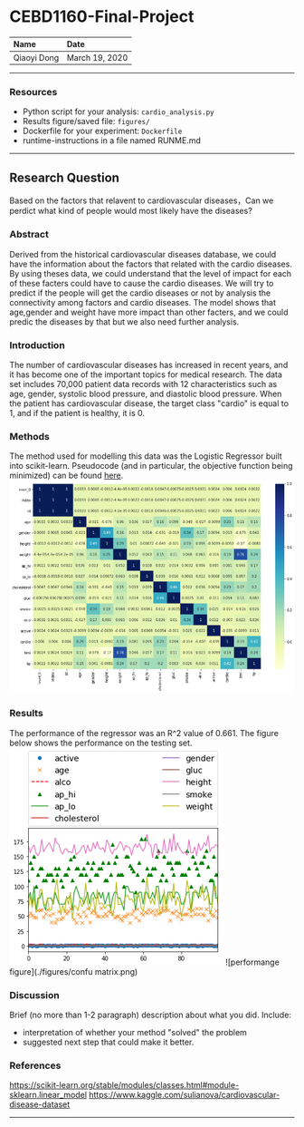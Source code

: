 # CEBD1160-Final-Project
| Name | Date |
|:-------|:---------------|
|Qiaoyi Dong | March 19, 2020|

-----

### Resources

- Python script for your analysis: `cardio_analysis.py`
- Results figure/saved file:  `figures/`
- Dockerfile for your experiment: `Dockerfile`
- runtime-instructions in a file named RUNME.md
-----

## Research Question

Based on the factors that relavent to cardiovascular diseases，Can we perdict what kind of people would most likely have the diseases?
 
### Abstract

Derived from the historical cardiovascular diseases database, we could have the information about the factors that related with the cardio diseases. By using theses data, we could understand that the level of impact for each of these facters could have to cause the cardio diseases. We will try to predict if the people will get the cardio diseases or not by analysis the connectivity among factors and cardio diseases. The model shows that age,gender and weight have more impact than other facters, and we could predic the diseases by that but we also need further analysis.

### Introduction

The number of cardiovascular diseases has increased in recent years, and it has become one of the important topics for medical research. The data set includes 70,000 patient data records with 12 characteristics such as age, gender, systolic blood pressure, and diastolic blood pressure. When the patient has cardiovascular disease, the target class "cardio" is equal to 1, and if the patient is healthy, it is 0.

### Methods

The method used for modelling this data was the Logistic Regressor built into scikit-learn. Pseudocode (and in particular, the objective function being minimized) can be found [here](https://scikit-learn.org/stable/modules/generated/sklearn.linear_model.LogisticRegression.html#sklearn.linear_model.LogisticRegression).
![matrix](./figures/matrix.png)
### Results

The performance of the regressor was an R^2 value of 0.661. The figure below shows the performance on the testing set.
![performange figure](./figures/vi.png)
![performange figure](./figures/confu matrix.png)

### Discussion
Brief (no more than 1-2 paragraph) description about what you did. Include:

- interpretation of whether your method "solved" the problem
- suggested next step that could make it better.

### References
https://scikit-learn.org/stable/modules/classes.html#module-sklearn.linear_model
https://www.kaggle.com/sulianova/cardiovascular-disease-dataset

-------
